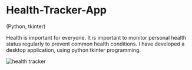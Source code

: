# Health-Tracker-App
(Python, tkinter)

Health is important for everyone. It is important to monitor personal health status regularly to prevent common health conditions. I have developed a desktop application, using python tkinter programming. 

![health tracker](https://user-images.githubusercontent.com/48885389/107739187-499a0880-6d43-11eb-834c-4a0556aa6c06.png)
